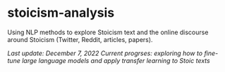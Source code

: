 # stoicism-analysis

Using NLP methods to explore Stoicism text and the online discourse around Stoicism (Twitter, Reddit, articles, papers). 

*Last update: December 7, 2022*
*Current progrses: exploring how to fine-tune large language models and apply transfer learning to Stoic texts*
